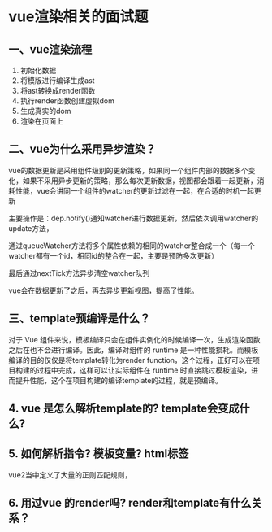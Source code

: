 # vue渲染相关的面试题

## 一、vue渲染流程

1. 初始化数据
2. 将模版进行编译生成ast
3. 将ast转换成render函数
4. 执行render函数创建虚拟dom
5. 生成真实的dom
6. 渲染在页面上

## 二、vue为什么采用异步渲染？

vue的数据更新是采用组件级别的更新策略，如果同一个组件内部的数据多个变化，如果不采用异步更新的策略，那么每次更新数据，视图都会跟着一起更新，消耗性能，vue会讲同一个组件的watcher的更新过滤在一起，在合适的时机一起更新

主要操作是：dep.notify()通知watcher进行数据更新，然后依次调用watcher的update方法，

通过queueWatcher方法将多个属性依赖的相同的watcher整合成一个（每一个watcher都有一个id，相同id的整合在一起，主要是预防多次更新）

最后通过nextTick方法异步清空watcher队列

vue会在数据更新了之后，再去异步更新视图，提高了性能。

## 三、template预编译是什么？

对于 Vue 组件来说，模板编译只会在组件实例化的时候编译一次，生成渲染函数之后在也不会进行编译。因此，编译对组件的 runtime 是一种性能损耗。而模板编译的目的仅仅是将template转化为render function，这个过程，正好可以在项目构建的过程中完成，这样可以让实际组件在 runtime 时直接跳过模板渲染，进而提升性能，这个在项目构建的编译template的过程，就是预编译。

## 4. vue 是怎么解析template的? template会变成什么?


## 5. 如何解析指令? 模板变量? html标签

vue2当中定义了大量的正则匹配规则，

## 6. 用过vue 的render吗? render和template有什么关系？
